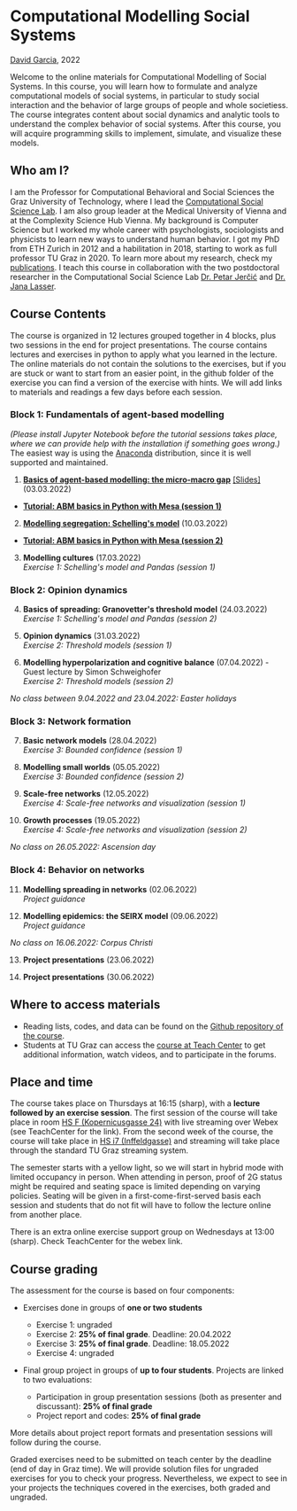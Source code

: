 # Computational Modelling Social Systems
[David Garcia](http://dgarcia.eu), 2022

Welcome to the online materials for Computational Modelling of Social Systems. 
In this course, you will learn how to formulate and analyze computational models of social systems, in particular to study social interaction and the behavior of large groups of people and whole societiess. The course integrates content about social dynamics and analytic tools to understand the complex behavior of social systems. After this course, you will acquire programming skills to implement, simulate, and visualize these models.

## Who am I?

I am the Professor for Computational Behavioral and Social Sciences the Graz University of Technology, where I lead the [Computational Social Science Lab](http://www.csslab.at). I am also group leader at the Medical University of Vienna and at the Complexity Science Hub Vienna. My background is Computer Science but I worked my whole career with psychologists, sociologists and physicists to learn new ways to understand human behavior. I got my PhD from ETH Zurich in 2012 and a habilitation in 2018, starting to work as full professor TU Graz in 2020. To learn more about my research, check my [publications](https://dgarcia.eu/full-publication-list/). I teach this course in collaboration with the two postdoctoral researcher in the Computational Social Science Lab [Dr. Petar Jerčić](https://petarjercic.com/) and [Dr. Jana Lasser](https://janalasser.at/).

## Course Contents
The course is organized in 12 lectures grouped together in 4 blocks, plus two sessions in the end for project presentations. The course contains lectures and exercises in python to apply what you learned in the lecture. The online materials do not contain the solutions to the exercises, but if you are stuck or want to start from an easier point, in the github folder of the exercise you can find a version of the exercise with hints. We will add links to materials and readings a few days before each session.

### Block 1: Fundamentals of agent-based modelling

*(Please install Jupyter Notebook before the tutorial sessions takes place, where we can provide help with the installation if something goes wrong.)* The easiest way is using the [Anaconda](https://jupyter-notebook-beginner-guide.readthedocs.io/en/latest/install.html) distribution, since it is well supported and maintained.

1. [**Basics of agent-based modelling: the micro-macro gap**](https://dgarcia-eu.github.io/ComputationalModellingSocialSystems/01_Introduction/Introduction.html) [[Slides]](https://dgarcia-eu.github.io/ComputationalModellingSocialSystems/01_Introduction/Slides/Slides.html)  (03.03.2022)  
- [**Tutorial: ABM basics in Python with Mesa (session 1)**](https://github.com/dgarcia-eu/ComputationalModellingSocialSystems/blob/main/Exercise_00_Tut/Exercise_Tutorial.md)

2. [**Modelling segregation: Schelling's model**](https://dgarcia-eu.github.io/ComputationalModellingSocialSystems/02_Segregation/Segregation.html)  (10.03.2022)  
- [**Tutorial: ABM basics in Python with Mesa (session 2)**](https://github.com/dgarcia-eu/ComputationalModellingSocialSystems/blob/main/Exercise_00_Tut/Exercise_Tutorial.md)

3. **Modelling cultures**  (17.03.2022)  
*Exercise 1: Schelling's model and Pandas (session 1)*


### Block 2: Opinion dynamics

4. **Basics of spreading: Granovetter's threshold model**  (24.03.2022)  
*Exercise 1: Schelling's model and Pandas (session 2)*

5. **Opinion dynamics**  (31.03.2022)  
*Exercise 2: Threshold models (session 1)*

6. **Modelling hyperpolarization and cognitive balance**  (07.04.2022) - Guest lecture by Simon Schweighofer    
*Exercise 2: Threshold models (session 2)*

*No class between 9.04.2022 and 23.04.2022: Easter holidays*

### Block 3: Network formation

7. **Basic network models**  (28.04.2022)  
*Exercise 3: Bounded confidence (session 1)*

8. **Modelling small worlds**  (05.05.2022)  
*Exercise 3: Bounded confidence (session 2)*

9. **Scale-free networks**  (12.05.2022)  
*Exercise 4: Scale-free networks and visualization (session 1)*

10. **Growth processes**  (19.05.2022)  
*Exercise 4: Scale-free networks and visualization (session 2)*

*No class on 26.05.2022: Ascension day*

### Block 4: Behavior on networks

11. **Modelling spreading in networks**  (02.06.2022)   
*Project guidance*  

12. **Modelling epidemics: the SEIRX model** (09.06.2022)  
*Project guidance*  

*No class on 16.06.2022: Corpus Christi*

13. **Project presentations**  (23.06.2022)

14. **Project presentations**  (30.06.2022)

## Where to access materials

- Reading lists, codes, and data can be found on the [Github repository of the course](https://github.com/dgarcia-eu/ComputationalModellingSocialSystems).
- Students at TU Graz can access the [course at Teach Center](https://tc.tugraz.at/main/enrol/index.php?id=4384) to get additional information, watch videos, and to participate in the forums.


## Place and time

The course takes place on Thursdays at 16:15 (sharp), with a **lecture followed by an exercise session**. The first session of the course will take place in room [HS F (Kopernicusgasse 24)](https://online.tugraz.at/tug_online/ris.ris?pOrgNr=37&pQuellGeogrBTypNr=5&pZielGeogrBTypNr=5&pZielGeogrBerNr=350003&pRaumNr=568&pActionFlag=A&pShowEinzelraum=J) with live streaming over Webex (see TeachCenter for the link). From the second week of the course, the course will take place in [HS i7 (Inffeldgasse)](https://online.tugraz.at/tug_online/ris.ris?pOrgNr=37&pQuellGeogrBTypNr=5&pZielGeogrBTypNr=5&pZielGeogrBerNr=240001&pRaumNr=4030&pActionFlag=A&pShowEinzelraum=J) and streaming will take place through the standard TU Graz streaming system. 

The semester starts with a yellow light, so we will start in hybrid mode with limited occupancy in person. When attending in person, proof of 2G status might be required and seating space is limited depending on varying policies. Seating will be given in a first-come-first-served basis each session and students that do not fit will have to follow the lecture online from another place.

There is an extra online exercise support group on Wednesdays at 13:00 (sharp). Check TeachCenter for the webex link.



## Course grading

The assessment for the course is based on four components:

- Exercises done in groups of **one or two students**
  - Exercise 1: ungraded
  - Exercise 2: **25% of final grade**. Deadline: 20.04.2022
  - Exercise 3: **25% of final grade**. Deadline: 18.05.2022
  - Exercise 4: ungraded
  
- Final group project in groups of **up to four students**. Projects are linked to two evaluations:
  - Participation in group presentation sessions (both as presenter and discussant): **25% of final grade**
  - Project report and codes: **25% of final grade**

More details about project report formats and presentation sessions will follow during the course.

Graded exercises need to be submitted on teach center by the deadline (end of day in Graz time). We will provide solution files for ungraded exercises for you to check your progress. Nevertheless, we expect to see in your projects the techniques covered in the exercises, both graded and ungraded.
